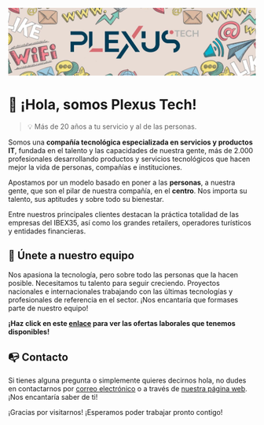 ![Plexus Tech](/profile/assets/banner.jpg)

# 👋 ¡Hola, somos Plexus Tech!

> 💡 Más de 20 años a tu servicio y al de las personas.

Somos una **compañía tecnológica especializada en servicios y productos IT**, fundada en el talento y las capacidades de nuestra gente, más de 2.000 profesionales desarrollando productos y servicios tecnológicos que hacen mejor la vida de personas, compañías e instituciones.

Apostamos por un modelo basado en poner a las **personas**, a nuestra gente, que son el pilar de nuestra compañía, en el **centro**. Nos importa su talento, sus aptitudes y sobre todo su bienestar.

Entre nuestros principales clientes destacan la práctica totalidad de las empresas del IBEX35, así como los grandes retailers, operadores turísticos y entidades financieras.

## 🫵 Únete a nuestro equipo

Nos apasiona la tecnología, pero sobre todo las personas que la hacen posible. Necesitamos tu talento para seguir creciendo. Proyectos nacionales e internacionales trabajando con las últimas tecnologías y profesionales de referencia en el sector. ¡Nos encantaría que formases parte de nuestro equipo!

**¡Haz click en este [enlace](https://www.plexus.es/unete-al-equipo/) para ver las ofertas laborales que tenemos disponibles!**

## 📭 Contacto

Si tienes alguna pregunta o simplemente quieres decirnos hola, no dudes en contactarnos por [correo electrónico](mailto:info@plexus.es) o a través de [nuestra página web](https://www.plexus.es/). ¡Nos encantaría saber de ti!

¡Gracias por visitarnos! ¡Esperamos poder trabajar pronto contigo!
